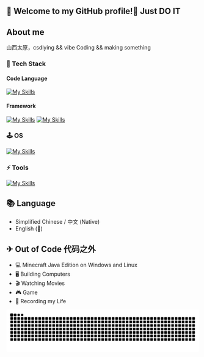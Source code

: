 ##  👋 Welcome to my GitHub profile!👋  Just DO IT

##  About me
山西太原，csdiying && vibe Coding && making something 
### 🔭 Tech Stack
#### Code Language 

[![My Skills](https://skillicons.dev/icons?i=py,java,cpp,go,rust,c,haskell,ts,js,clojure,html,css,wasm,lua&theme=light)](https://skillicons.dev)

#### Framework

[![My Skills](https://skillicons.dev/icons?i=spring,tailwind,vue,react,nodejs,nextjs,nuxtjs,electron,flutter,express,fastapi,flask&theme=light)](https://skillicons.dev)
[![My Skills](https://skillicons.dev/icons?i=threejs)](https://skillicons.dev)

### 🕹 OS 

[![My Skills](https://skillicons.dev/icons?i=debian,arch,ubuntu,nix,linux,windows&theme=light)](https://skillicons.dev)

### ⚡ Tools

[![My Skills](https://skillicons.dev/icons?i=vscode,idea,docker,git,vim,cmake,npm,webpack,vite,figma,bash,powershell,notion&theme=light)](https://skillicons.dev)

## 📚 Language
- Simplified Chinese / 中文 (Native)
- English (🌱)

## ✈ Out of Code 代码之外
 - 💻 Minecraft Java Edition on Windows and Linux
 - 🖥 Building Computers
 - 🎬 Watching Movies
 - 🎮 Game
 - 💾 Recording my Life

![github contribution grid snake animation](https://raw.githubusercontent.com/hygroupseries/hygroupseries/output/github-contribution-grid-snake.svg)
